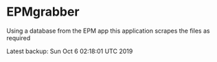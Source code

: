 # EPMgrabber
Using a database from the EPM app this application scrapes the files as required


Latest backup: Sun Oct 6 02:18:01 UTC 2019
